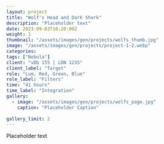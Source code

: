 ```yaml
---
layout: project
title: "Wolf's Head and Dark Shark"
description: "Placeholder text"
date: 2023-09-03T10:20:00Z
weight: 1
thumbnail: "/assets/images/gen/projects/wolfs_thumb.jpg"
image: "/assets/images/gen/projects/project-1-2.webp"
categories: 
tags: ["Nebula"]
client: "vDb 155 | LDN 1235"
client_label: "Target"
role: "Lum, Red, Green, Blue"
role_label: "Filters"
time: "41 hours"
time_label: "Integration"
gallery:
  - image: "/assets/images/gen/projects/wolfs_page.jpg"
    caption: "Placeholder Caption"
  
gallery_limit: 2
---
```


Placeholder text
